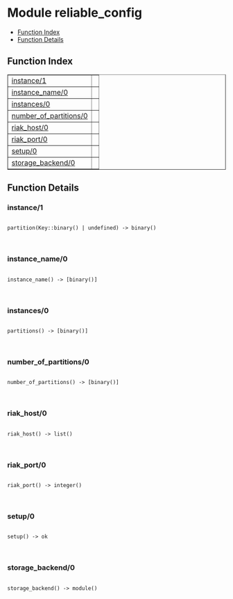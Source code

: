 

# Module reliable_config #
* [Function Index](#index)
* [Function Details](#functions)

<a name="index"></a>

## Function Index ##


<table width="100%" border="1" cellspacing="0" cellpadding="2" summary="function index"><tr><td valign="top"><a href="#instance-1">instance/1</a></td><td></td></tr><tr><td valign="top"><a href="#instance_name-0">instance_name/0</a></td><td></td></tr><tr><td valign="top"><a href="#instances-0">instances/0</a></td><td></td></tr><tr><td valign="top"><a href="#number_of_partitions-0">number_of_partitions/0</a></td><td></td></tr><tr><td valign="top"><a href="#riak_host-0">riak_host/0</a></td><td></td></tr><tr><td valign="top"><a href="#riak_port-0">riak_port/0</a></td><td></td></tr><tr><td valign="top"><a href="#setup-0">setup/0</a></td><td></td></tr><tr><td valign="top"><a href="#storage_backend-0">storage_backend/0</a></td><td></td></tr></table>


<a name="functions"></a>

## Function Details ##

<a name="instance-1"></a>

### instance/1 ###

<pre><code>
partition(Key::binary() | undefined) -&gt; binary()
</code></pre>
<br />

<a name="instance_name-0"></a>

### instance_name/0 ###

<pre><code>
instance_name() -&gt; [binary()]
</code></pre>
<br />

<a name="instances-0"></a>

### instances/0 ###

<pre><code>
partitions() -&gt; [binary()]
</code></pre>
<br />

<a name="number_of_partitions-0"></a>

### number_of_partitions/0 ###

<pre><code>
number_of_partitions() -&gt; [binary()]
</code></pre>
<br />

<a name="riak_host-0"></a>

### riak_host/0 ###

<pre><code>
riak_host() -&gt; list()
</code></pre>
<br />

<a name="riak_port-0"></a>

### riak_port/0 ###

<pre><code>
riak_port() -&gt; integer()
</code></pre>
<br />

<a name="setup-0"></a>

### setup/0 ###

<pre><code>
setup() -&gt; ok
</code></pre>
<br />

<a name="storage_backend-0"></a>

### storage_backend/0 ###

<pre><code>
storage_backend() -&gt; module()
</code></pre>
<br />

